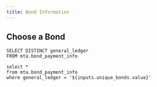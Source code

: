 ```yaml
---
title: Bond Information
---
```


## Choose a Bond

```unique_bonds
SELECT DISTINCT general_ledger
FROM mta.bond_payment_info
```


<Dropdown
    name=unique_bonds
    data={unique_bonds}
    value=general_ledger
    title="Select a Bond" 
    defaultValue="TBTA General Revenue Bonds"
/>


```bond_info
select * 
from mta.bond_payment_info
where general_ledger = '${inputs.unique_bonds.value}' 
```

<BigValue 
  data={bond_info} 
  value=total_payments
  fmt=num0
  title='Total Payments'
/>

<BigValue 
  data={bond_info} 
  value=total_payments
  fmt=num0
  title='Total Payments'
/>

<BigValue 
  data={bond_info} 
  value=average_payment
  fmt=usd
  title='Average Payment'
/>
<BigValue 
  data={bond_info} 
  value=median_payment
  fmt=usd
  title='Median Payment'
/>
<BigValue 
  data={bond_info} 
  value=first_payment_date
  fmt='mmm d/yy'
  title='First Payment Date'
/>
<BigValue 
  data={bond_info} 
  value=last_payment_date
  fmt='mmm d/yy'
  title='Last Payment Date'
/>
<BigValue 
  data={bond_info} 
  value=last_payment_amount
  fmt=usd
  title='Last Payment Amount'
/>